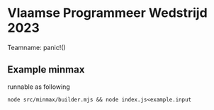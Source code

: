 # Vlaamse Programmeer Wedstrijd 2023

Teamname: panic!()

## Example minmax

runnable as following

```
node src/minmax/builder.mjs && node index.js<example.input
```
